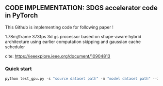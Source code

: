## CODE IMPLEMENTATION: 3DGS accelerator code in PyTorch

This Github is implementing code for following paper ! 

1.78mj/frame 373fps 3d gs processor based on shape-aware hybrid architecture using earlier computation skipping and gaussian cache scheduler 

cite: https://ieeexplore.ieee.org/document/10904813

### Quick start 
``` python
python test_gpu.py -s "source dataset path" -m "model dataset path" --iteration "7000 or 30000" --format_type "colmap or blender" --device "device"
```
